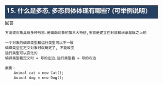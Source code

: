 ![img.png](img_/img15.png)
回答
```text
方法或对象具有多种形态.是面向对象的第三大特征,多态是建立在封装和继承基础之上的

一个对象的编译类型和运行类型可以不一致
编译类型在定义对象时就确定了, 不能改变
运行类型可以变化的
编译类型看定义时 = 号的左边,运行类型看 = 号的右边

案例：
    Animal cat = new Cat();
    Animal dog = new Dog();

```